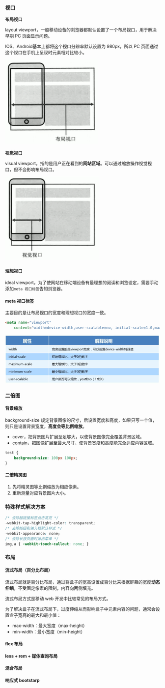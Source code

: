 ### 视口

**布局视口**

layout viewport，一般移动设备的浏览器都默认设置了一个布局视口，用于解决早期 PC 页面显示问题。

IOS、Android基本上都将这个视口分辨率默认设置为 980px，所以 PC 页面通过这个视口在手机上呈现时元素相对比较小。

<img src="./img/image-20240716214856061.png" alt="image-20240716214856061" style="zoom:67%;" />

**视觉视口**

visual viewport，指的是用户正在看到的**网站区域**。可以通过缩放操作视觉视口，但不会影响布局视口。

<img src="./img/image-20240716214922424.png" alt="image-20240716214922424" style="zoom:67%;" />

#### 理想视口

ideal viewport，为了使网站在移动端设备有最理想的阅读和浏览设定，需要手动添加`meta 视口标签`告知浏览器。

#### meta 视口标签

主要目的是让布局视口的宽度和理想视口的宽度一致。

```html
<meta name="viewport"
    content="width=device-width,user-scalable=no, initial-scale=1.0,maximum-scale=1.0,minmum-scale=1.0">
```

<img src="./img/image-20240716215522898.png" alt="image-20240716215522898" style="zoom:80%;" />

###  二倍图

#### 背景缩放

background-size 规定背景图像的尺寸，后设置宽度和高度，如果只写一个值，则只是设置背景宽度，**高度会等比例缩放**。

- cover，把背景图片扩展至足够大，以使背景图像完全覆盖背景区域。
- contain，把图像扩展至最大尺寸，使背景宽度和高度能完全适应内容区域。

```css
test {
	background-size: 100px 100px;	
}
```



#### 二倍精灵图

1. 先将精灵图等比例缩放为相应像素。
2. 重新测量对应背景图片大小。



### 特殊样式解决方案

```css
/* 去除超链接标签点击高亮 */
-webkit-tap-highlight-color: transparent;
/* 去除按钮和输入框默认样式 */
-webkit-appearance: none;
/* 去除长按页面时弹出菜单 */
img,a { -webkit-touch-callout: none; }
```





### 布局

#### 流式布局（百分比布局）

流式布局就是百分比布局，通过将盒子的宽高设置成百分比来根据屏幕的宽度**动态伸缩**，不受固定像素的限制，内容向两侧填充。

流式布局方式是移动 web 开发中比较常见的布局方式。

为了解决盒子在流式布局下，过度伸缩从而影响盒子中元素内容的问题，通常会设置盒子宽高的最大和最小值：

- max-width：最大宽度（max-height）
- min-width：最小宽度（min-height）

#### flex 布局



#### less + rem + 媒体查询布局



#### 混合布局



#### 响应式 bootstarp

